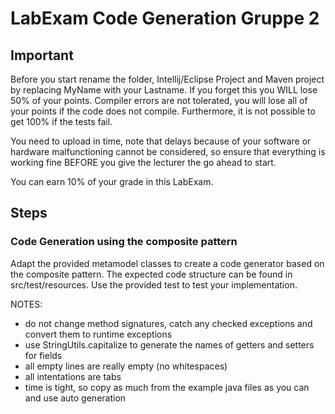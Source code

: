 # LabExam Code Generation Gruppe 2

## Important
Before you start rename the folder, Intellij/Eclipse Project and Maven project by replacing MyName with your Lastname. If you forget this you WILL lose 50% of your points. 
Compiler errors are not tolerated, you will lose all of your points if the code does not compile. Furthermore, it is not possible to get 100% if the tests fail.

You need to upload in time, note that delays because of your software or hardware malfunctioning cannot be considered, so ensure that everything is working fine BEFORE you give the lecturer the go ahead to start. 

You can earn 10% of your grade in this LabExam.

## Steps

### Code Generation using the composite pattern
Adapt the provided metamodel classes to create a code generator based on the composite pattern. The expected code structure can be found in src/test/resources. Use the provided test to test your implementation. 

NOTES: 
- do not change method signatures, catch any checked exceptions and convert them to runtime exceptions
- use StringUtils.capitalize to generate the names of getters and setters for fields
- all empty lines are really empty (no whitespaces)
- all intentations are tabs
- time is tight, so copy as much from the example java files as you can and use auto generation
